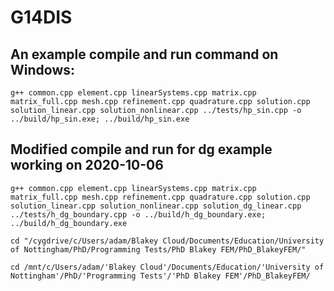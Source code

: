 G14DIS
======

## An example compile and run command on Windows:
```
g++ common.cpp element.cpp linearSystems.cpp matrix.cpp matrix_full.cpp mesh.cpp refinement.cpp quadrature.cpp solution.cpp solution_linear.cpp solution_nonlinear.cpp ../tests/hp_sin.cpp -o ../build/hp_sin.exe; ../build/hp_sin.exe
```

## Modified compile and run for dg example working on 2020-10-06
```
g++ common.cpp element.cpp linearSystems.cpp matrix.cpp matrix_full.cpp mesh.cpp refinement.cpp quadrature.cpp solution.cpp solution_linear.cpp solution_nonlinear.cpp solution_dg_linear.cpp ../tests/h_dg_boundary.cpp -o ../build/h_dg_boundary.exe; ../build/h_dg_boundary.exe
```
```
cd "/cygdrive/c/Users/adam/Blakey Cloud/Documents/Education/University of Nottingham/PhD/Programming Tests/PhD Blakey FEM/PhD_BlakeyFEM/"
```
```
cd /mnt/c/Users/adam/'Blakey Cloud'/Documents/Education/'University of Nottingham'/PhD/'Programming Tests'/'PhD Blakey FEM'/PhD_BlakeyFEM/
```